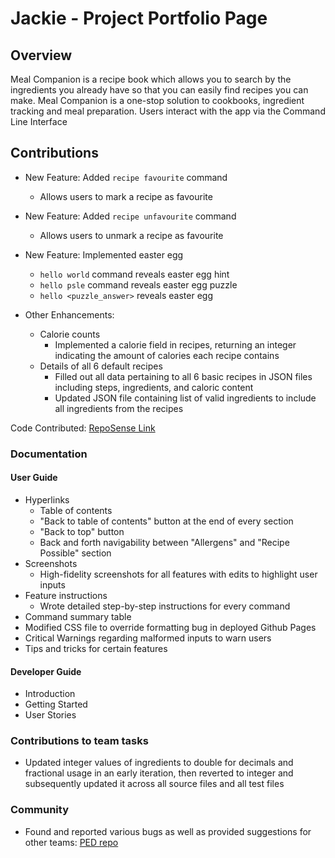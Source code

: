 <link type="text/css" rel="stylesheet" href="docs/main.css" />

# Jackie - Project Portfolio Page

## Overview
Meal Companion is a recipe book which allows you to search by the ingredients you already have so that you can easily find recipes you can make. Meal Companion is a one-stop solution to cookbooks, ingredient tracking and meal preparation. Users interact with the app via the Command Line Interface

## Contributions
* New Feature: Added `recipe favourite` command  
    * Allows users to mark a recipe as favourite

* New Feature: Added `recipe unfavourite` command
    * Allows users to unmark a recipe as favourite

* New Feature: Implemented easter egg
    * `hello world` command reveals easter egg hint
    * `hello psle` command reveals easter egg puzzle
    * `hello <puzzle_answer>` reveals easter egg

* Other Enhancements:
    * Calorie counts
        - Implemented a calorie field in recipes, returning an integer indicating the amount of calories each recipe contains
    * Details of all 6 default recipes
        - Filled out all data pertaining to all 6 basic recipes in JSON files including steps, ingredients, and caloric content
        - Updated JSON file containing list of valid ingredients to include all ingredients from the recipes

Code Contributed: [RepoSense Link](https://nus-cs2113-ay2223s2.github.io/tp-dashboard/?search=Jjzeng123&sort=groupTitle&sortWithin=title&timeframe=commit&mergegroup=&groupSelect=groupByRepos&breakdown=true&checkedFileTypes=docs~functional-code~test-code~other&since=2023-02-17&tabOpen=true&tabType=authorship&zFR=false&tabAuthor=Jjzeng123&tabRepo=AY2223S2-CS2113T-T09-3%2Ftp%5Bmaster%5D&authorshipIsMergeGroup=false&authorshipFileTypes=docs~functional-code~test-code~other&authorshipIsBinaryFileTypeChecked=false&authorshipIsIgnoredFilesChecked=false)  


### Documentation

#### User Guide
- Hyperlinks
    - Table of contents
    - "Back to table of contents" button at the end of every section
    - "Back to top" button
    - Back and forth navigability between "Allergens" and "Recipe Possible" section
- Screenshots
    - High-fidelity screenshots for all features with edits to highlight user inputs
- Feature instructions
    - Wrote detailed step-by-step instructions for every command  
- Command summary table
- Modified CSS file to override formatting bug in deployed Github Pages
- Critical Warnings regarding malformed inputs to warn users
- Tips and tricks for certain features

#### Developer Guide
- Introduction
- Getting Started
- User Stories

### Contributions to team tasks
* Updated integer values of ingredients to double for decimals and fractional usage in an early iteration, then reverted to integer and subsequently updated it across all source files and all test files

### Community
* Found and reported various bugs as well as provided suggestions for other teams: [PED repo](https://github.com/Jjzeng123/ped/issues)

